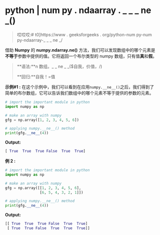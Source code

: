 # python | num py . ndaarray . _ _ _ ne _()

> 哎哎哎:# t0]https://www . geeksforgeeks . org/python-num py-num py-ndaarray-_ _ _ ne _/

借助 **Numpy** 的 **numpy.ndarray.__ne__()** 方法，我们可以发现数组中的哪个元素是**不等于**参数中提供的值。它将返回一个布尔类型的 numpy 数组，只有值**真**和**假**。

> **语法:**n 数组。_ _ ne _ _($自我，价值，/)
> 
> **回归:**自我！=值

**示例#1 :**
在这个示例中，我们可以看到在应用`numpy.__ne__()`之后，我们得到了简单的布尔数组，它可以告诉我们数组中的哪个元素不等于提供的参数的元素。

```py
# import the important module in python
import numpy as np

# make an array with numpy
gfg = np.array([1, 2, 3, 4, 5, 6])

# applying numpy.__ne__() method
print(gfg.__ne__(4))
```

**Output:**

```py
[ True  True  True False  True  True]

```

**例 2 :**

```py
# import the important module in python
import numpy as np

# make an array with numpy
gfg = np.array([[1, 2, 3, 4, 5, 6],
                [6, 5, 4, 3, 2, 1]])

# applying numpy.__ne__() method
print(gfg.__ne__(4))
```

**Output:**

```py
[[ True  True  True False  True  True]
 [ True  True False  True  True  True]]

```